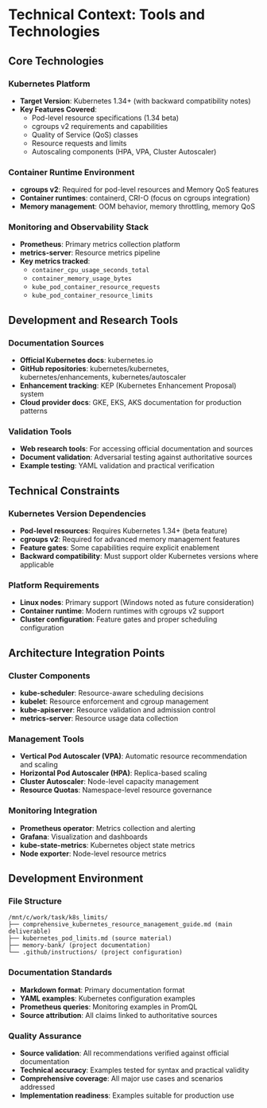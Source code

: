 # Technical Context: Tools and Technologies

## Core Technologies

### Kubernetes Platform
- **Target Version**: Kubernetes 1.34+ (with backward compatibility notes)
- **Key Features Covered**:
  - Pod-level resource specifications (1.34 beta)
  - cgroups v2 requirements and capabilities
  - Quality of Service (QoS) classes
  - Resource requests and limits
  - Autoscaling components (HPA, VPA, Cluster Autoscaler)

### Container Runtime Environment
- **cgroups v2**: Required for pod-level resources and Memory QoS features
- **Container runtimes**: containerd, CRI-O (focus on cgroups integration)
- **Memory management**: OOM behavior, memory throttling, memory QoS

### Monitoring and Observability Stack
- **Prometheus**: Primary metrics collection platform
- **metrics-server**: Resource metrics pipeline
- **Key metrics tracked**:
  - `container_cpu_usage_seconds_total`
  - `container_memory_usage_bytes`
  - `kube_pod_container_resource_requests`
  - `kube_pod_container_resource_limits`

## Development and Research Tools

### Documentation Sources
- **Official Kubernetes docs**: kubernetes.io
- **GitHub repositories**: kubernetes/kubernetes, kubernetes/enhancements, kubernetes/autoscaler
- **Enhancement tracking**: KEP (Kubernetes Enhancement Proposal) system
- **Cloud provider docs**: GKE, EKS, AKS documentation for production patterns

### Validation Tools
- **Web research tools**: For accessing official documentation and sources
- **Document validation**: Adversarial testing against authoritative sources
- **Example testing**: YAML validation and practical verification

## Technical Constraints

### Kubernetes Version Dependencies
- **Pod-level resources**: Requires Kubernetes 1.34+ (beta feature)
- **cgroups v2**: Required for advanced memory management features
- **Feature gates**: Some capabilities require explicit enablement
- **Backward compatibility**: Must support older Kubernetes versions where applicable

### Platform Requirements
- **Linux nodes**: Primary support (Windows noted as future consideration)
- **Container runtime**: Modern runtimes with cgroups v2 support
- **Cluster configuration**: Feature gates and proper scheduling configuration

## Architecture Integration Points

### Cluster Components
- **kube-scheduler**: Resource-aware scheduling decisions
- **kubelet**: Resource enforcement and cgroup management
- **kube-apiserver**: Resource validation and admission control
- **metrics-server**: Resource usage data collection

### Management Tools
- **Vertical Pod Autoscaler (VPA)**: Automatic resource recommendation and scaling
- **Horizontal Pod Autoscaler (HPA)**: Replica-based scaling
- **Cluster Autoscaler**: Node-level capacity management
- **Resource Quotas**: Namespace-level resource governance

### Monitoring Integration
- **Prometheus operator**: Metrics collection and alerting
- **Grafana**: Visualization and dashboards
- **kube-state-metrics**: Kubernetes object state metrics
- **Node exporter**: Node-level resource metrics

## Development Environment

### File Structure
```
/mnt/c/work/task/k8s_limits/
├── comprehensive_kubernetes_resource_management_guide.md (main deliverable)
├── kubernetes_pod_limits.md (source material)
├── memory-bank/ (project documentation)
└── .github/instructions/ (project configuration)
```

### Documentation Standards
- **Markdown format**: Primary documentation format
- **YAML examples**: Kubernetes configuration examples
- **Prometheus queries**: Monitoring examples in PromQL
- **Source attribution**: All claims linked to authoritative sources

### Quality Assurance
- **Source validation**: All recommendations verified against official documentation
- **Technical accuracy**: Examples tested for syntax and practical validity
- **Comprehensive coverage**: All major use cases and scenarios addressed
- **Implementation readiness**: Examples suitable for production use
